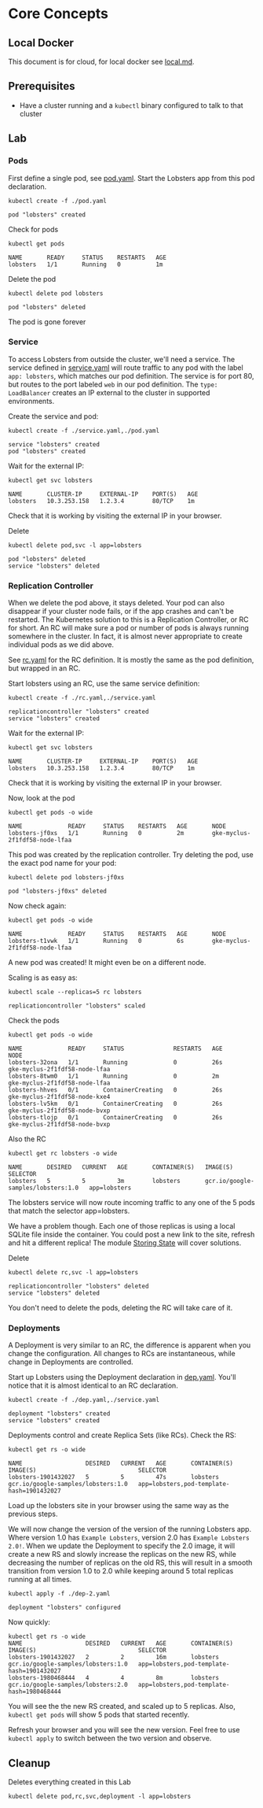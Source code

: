 # Core Concepts

## Local Docker

This document is for cloud, for local docker see [local.md](local.md).

## Prerequisites

* Have a cluster running and a `kubectl` binary configured to talk to
  that cluster

## Lab


### Pods

First define a single pod, see [pod.yaml](pod.yaml). Start the
Lobsters app from this pod declaration.

<!-- START bash -->
```
kubectl create -f ./pod.yaml
```
<!-- END bash -->

```
pod "lobsters" created
```

Check for pods

```
kubectl get pods
```

```
NAME       READY     STATUS    RESTARTS   AGE
lobsters   1/1       Running   0          1m
```

Delete the pod

<!-- START bash -->
```
kubectl delete pod lobsters
```
<!-- END bash -->

```
pod "lobsters" deleted
```

The pod is gone forever

### Service

To access Lobsters from outside the cluster, we'll need a service. The
service defined in [service.yaml](service.yaml) will route traffic to
any pod with the label `app: lobsters`, which matches our pod
definition. The service is for port 80, but routes to the port labeled
`web` in our pod definition. The `type: LoadBalancer` creates an IP
external to the cluster in supported environments.

Create the service and pod:

<!-- START bash
sleep 300
END bash -->

<!-- START bash -->
```
kubectl create -f ./service.yaml,./pod.yaml
```
<!-- END bash -->

```
service "lobsters" created
pod "lobsters" created
```

Wait for the external IP:

<!-- START bash -->
```
kubectl get svc lobsters
```
<!-- END bash -->

```
NAME       CLUSTER-IP     EXTERNAL-IP    PORT(S)   AGE
lobsters   10.3.253.158   1.2.3.4        80/TCP    1m
```

Check that it is working by visiting the external IP in your browser.



Delete

<!-- START bash -->
```
kubectl delete pod,svc -l app=lobsters
```
<!-- END bash -->

```
pod "lobsters" deleted
service "lobsters" deleted
```

### Replication Controller

When we delete the pod above, it stays deleted. Your pod can also
disappear if your cluster node fails, or if the app crashes and can't
be restarted. The Kubernetes solution to this is a Replication
Controller, or RC for short. An RC will make sure a pod or number of
pods is always running somewhere in the cluster. In fact, it is almost
never appropriate to create individual pods as we did above.

See [rc.yaml](rc.yaml) for the RC definition. It is mostly the same as
the pod definition, but wrapped in an RC.

Start lobsters using an RC, use the same service definition:

<!-- START bash
sleep 300
END bash -->

<!-- START bash -->
```
kubectl create -f ./rc.yaml,./service.yaml
```
<!-- END bash -->

```
replicationcontroller "lobsters" created
service "lobsters" created
```

Wait for the external IP:

<!-- START bash -->
```
kubectl get svc lobsters
```
<!-- END bash -->

```
NAME       CLUSTER-IP     EXTERNAL-IP    PORT(S)   AGE
lobsters   10.3.253.158   1.2.3.4        80/TCP    1m
```

Check that it is working by visiting the external IP in your browser.


Now, look at the pod

```
kubectl get pods -o wide
```

```
NAME             READY     STATUS    RESTARTS   AGE       NODE
lobsters-jf0xs   1/1       Running   0          2m        gke-myclus-2f1fdf58-node-lfaa
```

This pod was created by the replication controller. Try deleting the
pod, use the exact pod name for your pod:

```
kubectl delete pod lobsters-jf0xs
```

```
pod "lobsters-jf0xs" deleted
```

Now check again:

```
kubectl get pods -o wide
```

```
NAME             READY     STATUS    RESTARTS   AGE       NODE
lobsters-t1vwk   1/1       Running   0          6s        gke-myclus-2f1fdf58-node-lfaa
```

A new pod was created! It might even be on a different node.

Scaling is as easy as:

<!-- START bash -->
```
kubectl scale --replicas=5 rc lobsters
```
<!-- END bash -->

```
replicationcontroller "lobsters" scaled
```

Check the pods

```
kubectl get pods -o wide
```

```
NAME             READY     STATUS              RESTARTS   AGE       NODE
lobsters-32ona   1/1       Running             0          26s       gke-myclus-2f1fdf58-node-lfaa
lobsters-8twm0   1/1       Running             0          2m        gke-myclus-2f1fdf58-node-lfaa
lobsters-hhves   0/1       ContainerCreating   0          26s       gke-myclus-2f1fdf58-node-kxe4
lobsters-lv5km   0/1       ContainerCreating   0          26s       gke-myclus-2f1fdf58-node-bvxp
lobsters-tlojp   0/1       ContainerCreating   0          26s       gke-myclus-2f1fdf58-node-bvxp
```

Also the RC

<!-- START bash -->
```
kubectl get rc lobsters -o wide
```
<!-- END bash -->

```
NAME       DESIRED   CURRENT   AGE       CONTAINER(S)   IMAGE(S)                             SELECTOR
lobsters   5         5         3m        lobsters       gcr.io/google-samples/lobsters:1.0   app=lobsters
```

The lobsters service will now route incoming traffic to any one of the
5 pods that match the selector app=lobsters.

We have a problem though. Each one of those replicas is using a local
SQLite file inside the container. You could post a new link to the
site, refresh and hit a different replica! The module
[Storing State](../state) will cover solutions.

Delete

<!-- START bash -->
```
kubectl delete rc,svc -l app=lobsters
```
<!-- END bash -->

```
replicationcontroller "lobsters" deleted
service "lobsters" deleted
```

You don't need to delete the pods, deleting the RC will take care of it.

### Deployments

A Deployment is very similar to an RC, the difference is apparent when
you change the configuration. All changes to RCs are instantaneous,
while change in Deployments are controlled.

Start up Lobsters using the Deployment declaration in
[dep.yaml](dep.yaml). You'll notice that it is almost identical to an
RC declaration.

<!-- START bash
sleep 300
END bash -->

<!-- START bash -->
```
kubectl create -f ./dep.yaml,./service.yaml
```
<!-- END bash -->

```
deployment "lobsters" created
service "lobsters" created
```

Deployments control and create Replica Sets (like RCs). Check the RS:

```
kubectl get rs -o wide
```

```
NAME                  DESIRED   CURRENT   AGE       CONTAINER(S)   IMAGE(S)                             SELECTOR
lobsters-1901432027   5         5         47s       lobsters       gcr.io/google-samples/lobsters:1.0   app=lobsters,pod-template-hash=1901432027
```

Load up the lobsters site in your browser using the same way as the
previous steps.

We will now change the version of the version of the
running Lobsters app. Where version 1.0 has `Example Lobsters`,
version 2.0 has `Example Lobsters 2.0!`. When we update the Deployment
to specify the 2.0 image, it will create a new RS and slowly increase
the replicas on the new RS, while decreasing the number of replicas on
the old RS, this will result in a smooth transition from version 1.0
to 2.0 while keeping around 5 total replicas running at all times.

<!-- START bash -->
```
kubectl apply -f ./dep-2.yaml
```
<!-- END bash -->

```
deployment "lobsters" configured
```

Now quickly:

```
kubectl get rs -o wide
NAME                  DESIRED   CURRENT   AGE       CONTAINER(S)   IMAGE(S)                             SELECTOR
lobsters-1901432027   2         2         16m       lobsters       gcr.io/google-samples/lobsters:1.0   app=lobsters,pod-template-hash=1901432027
lobsters-1980468444   4         4         8m        lobsters       gcr.io/google-samples/lobsters:2.0   app=lobsters,pod-template-hash=1980468444
```

You will see the the new RS created, and scaled up to 5
replicas. Also, `kubectl get pods` will show 5 pods that started
recently.

Refresh your browser and you will see the new version. Feel free to
use `kubectl apply` to switch between the two version and observe.


## Cleanup

Deletes everything created in this Lab

<!-- START bash -->
```
kubectl delete pod,rc,svc,deployment -l app=lobsters
```
<!-- END bash -->
